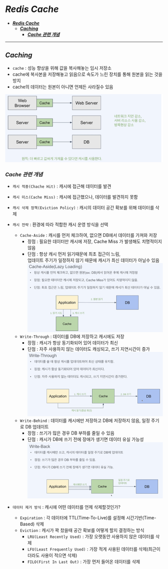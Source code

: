 # ***Redis Cache***

- [***Redis Cache***](#redis-cache)
  - [***Caching***](#caching)
    - [***Cache 관련 개념***](#cache-관련-개념)

---

## ***Caching***

- `cache` : 성능 향상을 위해 값을 복사해놓는 임시 저장소
- cache에 복사본을 저장해놓고 읽음으로 속도가 느린 장치를 통해 원본을 읽는 것을 방지
- cache의 데이터는 원본이 아니면 언제든 사라질수 있음

![Cache-Exalple](image-5.png)

### ***Cache 관련 개념***

- `캐시 적중(Chache Hit)` : 캐시에 접근해 데이터를 발견
- `캐시 미스(Cache Miss)` : 캐시에 접근했으나, 데이터를 발견하지 못함
- `캐시 삭제 정책(Eviction Policy)` : 캐시의 데이터 공간 확보를 위해 데이터를 삭제
- `캐시 전략` : 환경에 따라 적합한 캐시 운영 방식을 선택
  - `Cache-Aside` : 캐시를 먼저 체크하여, 없으면 DB에서 데이터를 가져와 저장
    - 장점 : 필요한 데이터만 캐시에 저장, Cache Miss 가 발생해도 치명적이지 않음
    - 단점 : 항상 캐시 먼저 읽기때문에 최초 접근이 느림,  
    업데이트 주기가 일정하지 않기 때문에 캐시가 최신 데이터가 아닐수 있음
    ![Alt text](image-6.png)
  - `Write-Through` : 데이터를 DB에 저장하고 캐시에도 저장
    - 장점 : 캐시가 항상 동기화되어 있어 데이터가 최신
    - 단점 : 자주 사용하지 않는 데이터도 캐싱되고, 쓰기 지연시간이 증가
    ![Alt text](image-7.png)
  - `Write-Behind` : 데이터를 캐시에만 저장하고 DB에 저장하지 않음, 일정 주기로 DB 업데이트
    - 장점 : 쓰기가 많은 경우 DB 부하를 줄일 수 있음
    - 단점 : 캐시가 DB에 쓰기 전에 장애가 생기면 데이터 유실 가능성
    ![Alt text](image-8.png)

- `데이터 제거 방식` : 캐시에 어떤 데이터를 언제 삭제할것인가?
  - `Expiration` : 각 데이터에 TTL(Time-To-Live)를 설정해 시간기반(Time-Based) 삭제
  - `Eviction` : 캐시가 꽉 찼을때 공간 확보를 어떻게 할지 결정하는 방식
    - `LRU(Least Recently Used)` : 가장 오랫동안 사용하지 않은 데이터를 삭제
    - `LFU(Least Frequently Used)` : 가장 적게 사용된 데이터를 삭제(최근이더라도 사용이 적으면 삭제)
    - `FILO(First In Last Out)` : 가장 먼저 들어온 데이터를 삭제
